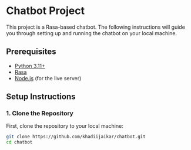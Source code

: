 # Chatbot Project

This project is a Rasa-based chatbot. The following instructions will guide you through setting up and running the chatbot on your local machine.

## Prerequisites

- [Python 3.11+](https://www.python.org/downloads/)
- [Rasa](https://rasa.com/docs/rasa/installation/)
- [Node.js](https://nodejs.org/en/download/) (for the live server)

## Setup Instructions

### 1. Clone the Repository

First, clone the repository to your local machine:

```bash
git clone https://github.com/khadiijaikar/chatbot.git
cd chatbot
